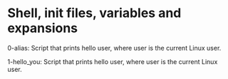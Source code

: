 # Shell, init files, variables and expansions

0-alias: Script that prints hello user, where user is the current Linux user.

1-hello_you: Script that prints hello user, where user is the current Linux user.
